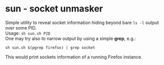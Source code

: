 # sun - socket unmasker

Simple utility to reveal socket information hiding beyond bare `ls -l` output over some PID.  
Usage: `sh sun.sh PID`  
One may try also to narrow output by using a simple **grep**, e.g.:  
```
sh sun.sh $(pgrep firefox) | grep socket
```
This would print sockets information of a running Firefox instance.